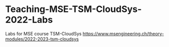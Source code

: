 # Teaching-MSE-TSM-CloudSys-2022-Labs
Labs for MSE course TSM-CloudSys  https://www.msengineering.ch/theory-modules/2022-2023-tsm-cloudsys
